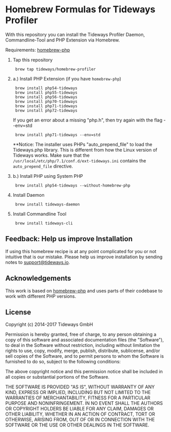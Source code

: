# Homebrew Formulas for Tideways Profiler

With this repository you can install the Tideways Profiler Daemon, Commandline-Tool and PHP Extension via Homebrew.

Requirements: [homebrew-php](https://github.com/Homebrew/homebrew-php)

1. Tap this repository

	    brew tap tideways/homebrew-profiler

2. a.) Install PHP Extension (if you have `homebrew-php`)

	    brew install php54-tideways
	    brew install php55-tideways
	    brew install php56-tideways
	    brew install php70-tideways
	    brew install php71-tideways
	    brew install php72-tideways

    If you get an error about a missing "php.h", then try again with the flag --env=std

	    brew install php71-tideways --env=std

    **Notice: The installer uses PHPs "auto_prepend_file" to load the Tideways.php library.
    This is different from how the Linux version of Tideways works. Make sure that
    the `/usr/local/etc/php/7.1/conf.d/ext-tideways.ini` contains the `auto_prepend_file`
    directive.

2. b.) Install PHP using System PHP

        brew install php54-tideways --without-homebrew-php

3. Install Daemon

	    brew install tideways-daemon

4. Install Commandline Tool

	    brew install tideways-cli

## Feedback: Help us improve Installation

If using this homebrew recipe is at any point complicated for you or not
intuitive that is our mistake. Please help us improve installation by sending
notes to [support@tideways.io](mailto:support@tideways.io).

## Acknowledgements

This work is based on [homebrew-php](https://github.com/Homebrew/homebrew-php)
and uses parts of their codebase to work with different PHP versions.

## License

Copyright (c) 2014-2017 Tideways GmbH

Permission is hereby granted, free of charge, to any person obtaining a copy of
this software and associated documentation files (the "Software"), to deal in
the Software without restriction, including without limitation the rights to
use, copy, modify, merge, publish, distribute, sublicense, and/or sell copies
of the Software, and to permit persons to whom the Software is furnished to do
so, subject to the following conditions:

The above copyright notice and this permission notice shall be included in all
copies or substantial portions of the Software.

THE SOFTWARE IS PROVIDED "AS IS", WITHOUT WARRANTY OF ANY KIND, EXPRESS OR
IMPLIED, INCLUDING BUT NOT LIMITED TO THE WARRANTIES OF MERCHANTABILITY,
FITNESS FOR A PARTICULAR PURPOSE AND NONINFRINGEMENT. IN NO EVENT SHALL THE
AUTHORS OR COPYRIGHT HOLDERS BE LIABLE FOR ANY CLAIM, DAMAGES OR OTHER
LIABILITY, WHETHER IN AN ACTION OF CONTRACT, TORT OR OTHERWISE, ARISING FROM,
OUT OF OR IN CONNECTION WITH THE SOFTWARE OR THE USE OR OTHER DEALINGS IN THE
SOFTWARE.
